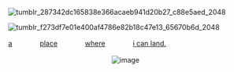 
![tumblr_287342dc165838e366acaeb941d20b27_c88e5aed_2048](https://github.com/gooicide/gooicide/assets/163074010/ae668b23-a108-4af5-a265-9c7bdb1de3f6)

![tumblr_f273df7e01e400af4786e82b18c47e13_65670b6d_2048](https://github.com/gooicide/gooicide/assets/163074010/503120d2-7dcb-487d-be6c-7ba60432963a)

[a](https://pronouns.cc/@togeinumaki)　　　　[place](https://retrospring.net/@gooicide)　　　　[where](https://www.webtoons.com/en/drama/lookism/list?title_no=1049)　　　　[i can land.](https://www.youtube.com/watch?v=Z_QfmPZNlhw)

　　　　　　　　　　　　　　　![image](https://github.com/gooicide/gooicide/assets/163074010/76bc7cdc-82fa-4432-82a5-13c24a945cd5)
